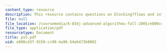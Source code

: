 ```yaml
---
content_type: resource
description: This resource contains questions on blocking?flows and integer?flow.
file: null
file_location: /coursemedia/6-854j-advanced-algorithms-fall-2005/e800cd3f9150cc904a9654e6473b0002_ps5.pdf
file_type: application/pdf
resourcetype: Document
title: ps5.pdf
uid: e800cd3f-9150-cc90-4a96-54e6473b0002
---
```

